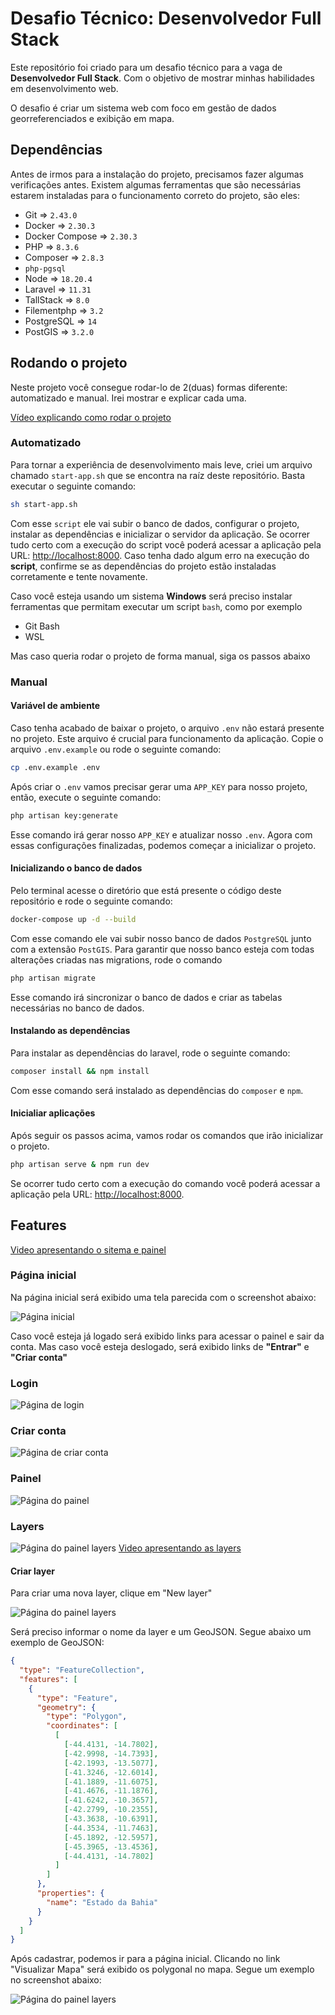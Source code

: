 # Desafio Técnico: Desenvolvedor Full Stack

Este repositório foi criado para um desafio técnico para a vaga de **Desenvolvedor Full Stack**. Com o objetivo de mostrar minhas habilidades em desenvolvimento web.

O desafio é criar um sistema web com foco em gestão de dados georreferenciados e exibição em mapa.

## Dependências

Antes de irmos para a instalação do projeto, precisamos fazer algumas verificações antes. Existem algumas ferramentas que são necessárias estarem instaladas para o funcionamento correto do projeto, são eles:

- Git => `2.43.0`
- Docker => `2.30.3`
- Docker Compose => `2.30.3`
- PHP => `8.3.6`
- Composer => `2.8.3`
- `php-pgsql`
- Node => `18.20.4`
- Laravel => `11.31`
- TallStack => `8.0`
- Filementphp => `3.2`
- PostgreSQL => `14`
- PostGIS => `3.2.0`

## Rodando o projeto

Neste projeto você consegue rodar-lo de 2(duas) formas diferente: automatizado e manual. Irei mostrar e explicar cada uma.

[Vídeo explicando como rodar o projeto](https://www.loom.com/share/eebf0f805f954b0b9c78d2dfb9793a9a?sid=453a028e-fbca-4fb5-8c40-90da26ab3fe0)

### Automatizado

Para tornar a experiência de desenvolvimento mais leve, criei um arquivo chamado `start-app.sh` que se encontra na raíz deste repositório. Basta executar o seguinte comando:

```bash
sh start-app.sh
```

Com esse `script` ele vai subir o banco de dados, configurar o projeto, instalar as dependências e inicializar o servidor da aplicação. Se ocorrer tudo certo com a execução do script você poderá acessar a aplicação pela URL: [http://localhost:8000](http://localhost:8000). Caso tenha dado algum erro na execução do **script**, confirme se as dependências do projeto estão instaladas corretamente e tente novamente.

Caso você esteja usando um sistema **Windows** será preciso instalar ferramentas que permitam executar um script `bash`, como por exemplo

- Git Bash
- WSL

Mas caso queria rodar o projeto de forma manual, siga os passos abaixo

### Manual

#### Variável de ambiente

Caso tenha acabado de baixar o projeto, o arquivo `.env` não estará presente no projeto. Este arquivo é crucial para funcionamento da aplicação. Copie o arquivo `.env.example` ou rode o seguinte comando:

```bash
cp .env.example .env
```

Após criar o `.env` vamos precisar gerar uma `APP_KEY` para nosso projeto, então, execute o seguinte comando:

```bash
php artisan key:generate
```

Esse comando irá gerar nosso `APP_KEY` e atualizar nosso `.env`. Agora com essas configurações finalizadas, podemos começar a inicializar o projeto.

#### Inicializando o banco de dados

Pelo terminal acesse o diretório que está presente o código deste repositório e rode o seguinte comando:

```bash
docker-compose up -d --build
```

Com esse comando ele vai subir nosso banco de dados `PostgreSQL` junto com a extensão `PostGIS`. Para garantir que nosso banco esteja com todas alterações criadas nas migrations, rode o comando

```bash
php artisan migrate
```

Esse comando irá sincronizar o banco de dados e criar as tabelas necessárias no banco de dados.

#### Instalando as dependências

Para instalar as dependências do laravel, rode o seguinte comando:

```bash
composer install && npm install
```

Com esse comando será instalado as dependências do `composer` e `npm`.


#### Inicialiar aplicações

Após seguir os passos acima, vamos rodar os comandos que irão inicializar o projeto.

```bash
php artisan serve & npm run dev
```

Se ocorrer tudo certo com a execução do comando você poderá acessar a aplicação pela URL: [http://localhost:8000](http://localhost:8000).


## Features

[Video apresentando o sitema e painel](https://www.loom.com/share/4c8e253d54744edf8c8a435da600e30c?sid=76c05e7f-af4c-46a5-ac98-a56f9fdb66ee)

### Página inicial

Na página inicial será exibido uma tela parecida com o screenshot abaixo:

![Página inicial](./docs/assets/homepage.png)

Caso você esteja já logado será exibido links para acessar o painel e sair da conta. Mas caso você esteja deslogado, será exibido links de **"Entrar"** e **"Criar conta"**

### Login

![Página de login](./docs/assets/painel_login.png)

### Criar conta

![Página de criar conta](./docs/assets/painel_criar.png)

### Painel

![Página do painel](./docs/assets/painel.png)

### Layers


![Página do painel layers](./docs/assets/painel_layer_list.png)
[Video apresentando as layers](https://www.loom.com/share/695726e953b84aedb5b78134e3762a05?sid=8427e26f-f5ad-4637-ad81-a2d25acd7d95)

#### Criar layer

Para criar uma nova layer, clique em "New layer"

![Página do painel layers](./docs/assets/painel_layer_create.png)

Será preciso informar o nome da layer e um GeoJSON. Segue abaixo um exemplo de GeoJSON:

```json
{
  "type": "FeatureCollection",
  "features": [
    {
      "type": "Feature",
      "geometry": {
        "type": "Polygon",
        "coordinates": [
          [
            [-44.4131, -14.7802],
            [-42.9998, -14.7393],
            [-42.1993, -13.5077],
            [-41.3246, -12.6014],
            [-41.1889, -11.6075],
            [-41.4676, -11.1876],
            [-41.6242, -10.3657],
            [-42.2799, -10.2355],
            [-43.3638, -10.6391],
            [-44.3534, -11.7463],
            [-45.1892, -12.5957],
            [-45.3965, -13.4536],
            [-44.4131, -14.7802]
          ]
        ]
      },
      "properties": {
        "name": "Estado da Bahia"
      }
    }
  ]
}

```

Após cadastrar, podemos ir para a página inicial. Clicando no link "Visualizar Mapa" será exibido os polygonal no mapa. Segue um exemplo no screenshot abaixo:

![Página do painel layers](./docs/assets/home_logado.png)
